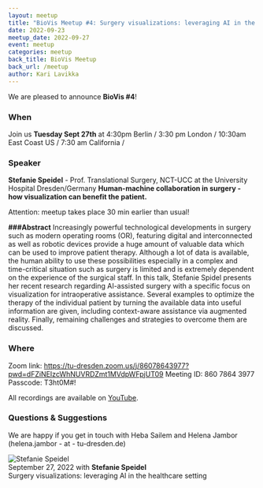 ```yaml
---
layout: meetup
title: "BioVis Meetup #4: Surgery visualizations: leveraging AI in the healthcare setting"
date: 2022-09-23
meetup_date: 2022-09-27
event: meetup
categories: meetup
back_title: BioVis Meetup
back_url: /meetup
author: Kari Lavikka
---
```

We are pleased to announce **BioVis #4**!

### When

Join us **Tuesday Sept 27th** at 4:30pm Berlin / 3:30 pm London / 10:30am East Coast US
/ 7:30 am California /


### Speaker 
**Stefanie Speidel** - Prof. Translational Surgery, NCT-UCC at the University Hospital Dresden/Germany 
**Human-machine collaboration in surgery - how visualization can benefit the patient.** 

Attention: meetup takes place 30 min earlier than usual! 

**###Abstract**
Increasingly powerful technological developments in surgery such as modern operating rooms (OR), featuring digital and interconnected as well as robotic devices provide a huge amount of valuable data which can be used to improve patient therapy. Although a lot of data is available, the human ability to use these possibilities especially in a complex and time-critical situation such as surgery is limited and is extremely dependent on the experience of the surgical staff. 
In this talk, Stefanie Spidel presents her recent research regarding AI-assisted surgery with a specific focus on visualization for intraoperative assistance. Several examples to optimize the therapy of the individual patient by turning the available data into useful information are given, including context-aware assistance via augmented reality. Finally, remaining challenges and strategies to overcome them are discussed.

### Where
Zoom link: 
https://tu-dresden.zoom.us/j/86078643977?pwd=dFZiNEIzcWhNUVRDZmt1MVdpWFpjUT09
Meeting ID: 860 7864 3977
Passcode: T3ht0M#!


All recordings are available on [YouTube](https://youtube.com/playlist?list=PL5kIQRQ6TU8Ifu_5h2iipUmIKCqhs50zx).


### Questions & Suggestions
We are happy if you get in touch with Heba Sailem and Helena Jambor (helena.jambor - at - tu-dresden.de)




<div class="scalable-banner meetup-speaker-banner">
    <img src="{{ site.baseurl }}/images/speakers/Speidel.jpg" alt="Stefanie Speidel" />
    <div>
        <div>September 27, 2022 with <strong>Stefanie Speidel</strong></div>
        <div class="title">Surgery visualizations: leveraging AI in the healthcare setting</div>
    </div>
</div>
